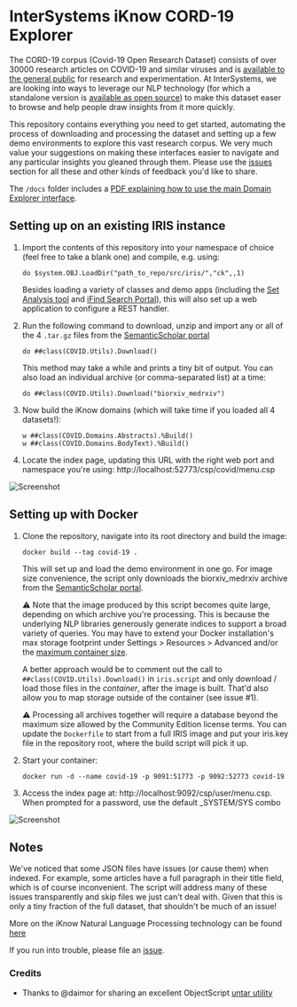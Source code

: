 # InterSystems iKnow CORD-19 Explorer

The CORD-19 corpus (Covid-19 Open Research Dataset) consists of over 30000 research articles on COVID-19 and similar viruses and is [available to the general public](https://pages.semanticscholar.org/coronavirus-research) for research and experimentation. At InterSystems, we are looking into ways to leverage our NLP technology (for which a standalone version is [available as open source](https://github.com/intersystems/iknow)) to make this dataset easer to browse and help people draw insights from it more quickly. 

This repository contains everything you need to get started, automating the process of downloading and processing the dataset and setting up a few demo environments to explore this vast research corpus. We very much value your suggestions on making these interfaces easier to navigate and any particular insights you gleaned through them. Please use the [issues](https://github.com/bdeboe/isc-iknow-covid/issues) section for all these and other kinds of feedback you'd like to share.

The `/docs` folder includes a [PDF explaining how to use the main Domain Explorer interface](https://github.com/bdeboe/isc-iknow-covid/blob/master/docs/COVID-19_Explorer_Documentation.pdf).

## Setting up on an existing IRIS instance

1. Import the contents of this repository into your namespace of choice (feel free to take a blank one) and compile, e.g. using:

    ```
    do $system.OBJ.LoadDir("path_to_repo/src/iris/","ck",,1)
    ```
    Besides loading a variety of classes and demo apps (including the [Set Analysis tool](https://github.com/bdeboe/isc-iknow-setanalysis) and [iFind Search Portal](https://github.com/bdeboe/isc-iknow-ifindportal)), this will also set up a web application to configure a REST handler. 
	
2. Run the following command to download, unzip and import any or all of the 4 `.tar.gz` files from the [SemanticScholar portal](https://pages.semanticscholar.org/coronavirus-research)

    ```
    do ##class(COVID.Utils).Download()
    ```
    This method may take a while and prints a tiny bit of output. You can also load an individual archive (or comma-separated list) at a time:

    ```
    do ##class(COVID.Utils).Download("biorxiv_medrxiv")
    ```
  
3. Now build the iKnow domains (which will take time if you loaded all 4 datasets!):

    ```
    w ##class(COVID.Domains.Abstracts).%Build()
    w ##class(COVID.Domains.BodyText).%Build()
    ```

4. Locate the index page, updating this URL with the right web port and namespace you're using: http://localhost:52773/csp/covid/menu.csp
	
  ![Screenshot](https://github.com/bdeboe/isc-iknow-covid/blob/master/docs/img/screenshot-menu.png)
  
  
## Setting up with Docker

1. Clone the repository, navigate into its root directory and build the image:

    ```
    docker build --tag covid-19 .
    ```

    This will set up and load the demo environment in one go. For image size convenience, the script only downloads the biorxiv_medrxiv archive from the [SemanticScholar portal](https://pages.semanticscholar.org/coronavirus-research). 

    :warning: Note that the image produced by this script becomes quite large, depending on which archive you're processing. This is because the underlying NLP libraries generously generate indices to support a broad variety of queries. You may have to extend your Docker installation's max storage footprint under Settings > Resources > Advanced and/or the [maximum container size](https://docs.docker.com/engine/reference/commandline/dockerd/#options-per-storage-driver). 
    
    A better approach would be to comment out the call to `##class(COVID.Utils).Download()` in `iris.script` and only download / load those files in the *container*, after the image is built. That'd also allow you to map storage outside of the container (see issue #1).

    :warning: Processing all archives together will require a database beyond the maximum size allowed by the Community Edition license terms. You can update the `Dockerfile` to start from a full IRIS image and put your iris.key file in the repository root, where the build script will pick it up.

2. Start your container:

    ```
    docker run -d --name covid-19 -p 9091:51773 -p 9092:52773 covid-19
    ```

3. Access the index page at: http://localhost:9092/csp/user/menu.csp. 
    When prompted for a password, use the default _SYSTEM/SYS combo
	
  ![Screenshot](https://github.com/bdeboe/isc-iknow-covid/blob/master/docs/img/screenshot-menu.png)


## Notes

We've noticed that some JSON files have issues (or cause them) when indexed. For example, some articles have a full paragraph in their title field, which is of course inconvenient. The script will address many of these issues transparently and skip files we just can't deal with. Given that this is only a tiny fraction of the full dataset, that shouldn't be much of an issue!

More on the iKnow Natural Language Processing technology can be found [here](https://github.com/intersystems/iknow/wiki)

If you run into trouble, please file an [issue](https://github.com/bdeboe/isc-iknow-covid/issues).

### Credits

- Thanks to @daimor for sharing an excellent ObjectScript [untar utility](https://github.com/daimor/isc-tar)